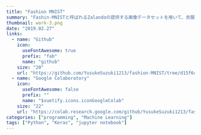 ```yaml
---
title: "Fashion MNIST"
summary: "Fashin-MNISTと呼ばれるZalandoの提供する画像データセットを用いて、衣服画像を分類する深層学習のチュートリアルをGoogle Codelab上で公開しました。"
thumbnail: work-3.png
date: "2019.02.27"
links: 
  - name: "Github"
    icon: 
      useFontAwesome: true
      prefix: "fab"
      name: "github"
    size: "20"
    url: "https://github.com/YusukeSuzuki1213/fashion-MNIST/tree/d15f6c292e5d79ce8ff03aec0b41d3b916233d61"
  - name: "Google Colaboratory"
    icon: 
      useFontAwesome: false
      prefix: ""
      name: "$vuetify.icons.iconGoogleColab"
    size: "22"
    url: "https://colab.research.google.com/github/YusukeSuzuki1213/fashion-MNIST/blob/master/Fashion-MNIST.ipynb"
categories: ["programming", "Machine Learning"]
tags: ["Python", "Keras", "jupyter notebook"]
---
```

